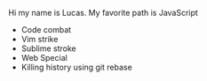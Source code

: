Hi my name is Lucas.
My favorite path is JavaScript

* Code combat
* Vim strike
* Sublime stroke
* Web Special
* Killing history using git rebase
